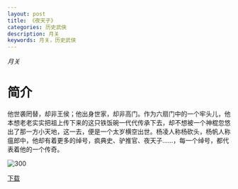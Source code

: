 ```yaml
---
layout: post
title: 《夜天子》
categories: 历史武侠
description: 月关
keywords: 月关，历史武侠
---
```

*月关*

# 简介

他世袭罔替，却非王侯；他出身世家，却非高门。作为六扇门中的一个牢头儿，他本想老老实实把祖上传下来的这只铁饭碗一代代传承下去，却不想被一个神棍忽悠出了那一方小天地，这一去，便是一个太岁横空出世。杨凌人称杨砍头，杨帆人称瘟郎中，他却有着更多的绰号，疯典史、驴推官、夜天子……，每一个绰号，都代表着他的一个传奇。

![300](http://tva1.sinaimg.cn/large/008dGP0Fgy1gtxfbdjja8j308c0b4mxe.jpg)

[下载](https://link.jscdn.cn/1drv/aHR0cHM6Ly8xZHJ2Lm1zL3QvcyFBaGU2R2dNWmVFb2poRlBPRjVNSVhhLVg1eXJrP2U9eGNPN24w.txt)
